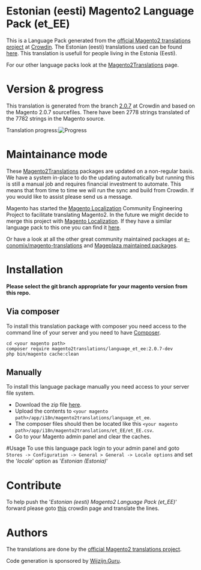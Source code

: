 # Estonian (eesti) Magento2 Language Pack (et_EE)
This is a Language Pack generated from the [official Magento2 translations project](https://crowdin.com/project/magento-2) at [Crowdin](https://crowdin.com).
The Estonian (eesti) translations used can be found [here](https://crowdin.com/project/magento-2/et).
This translation is usefull for people living in the Estonia (Eesti).

For our other language packs look at the [Magento2Translations](http://magento2translations.github.io/) page.

# Version & progress
This translation is generated from the branch [2.0.7](https://crowdin.com/project/magento-2/et#/2.0.7) at Crowdin and based on the Magento 2.0.7 sourcefiles.
There have been  2778 strings translated of the 7782 strings in the Magento source.

Translation progress:![Progress](http://progressed.io/bar/36)

# Maintainance mode
These [Magento2Translations](http://magento2translations.github.io/) packages are updated on a non-regular basis. We have a system in-place to do the updating automatically but running this is still a manual job and requires financial investment to automate.
This means that from time to time we will run the sync and build from Crowdin. If you would like to assist please send us a message.

Magento has started the [Magento Localization](https://github.com/magento-l10n) Community Engineering Project to facilitate translating Magento2.
In the future we might decide to merge this project with [Magento Localization](https://github.com/magento-l10n).
If they have a similar language pack to this one you can find it [here](https://github.com/magento-l10n/language-et_EE).

Or have a look at all the other great community maintained packages at [e-conomix/magento-translations](https://github.com/e-conomix/magento-translations) and [Mageplaza maintained packages](https://github.com/mageplaza?q=language).

# Installation
**Please select the git branch appropriate for your magento version from this repo.**
## Via composer
To install this translation package with composer you need access to the command line of your server and you need to have [Composer](https://getcomposer.org).
```
cd <your magento path>
composer require magento2translations/language_et_ee:2.0.7-dev
php bin/magento cache:clean
```
## Manually
To install this language package manually you need access to your server file system.
* Download the zip file [here](https://github.com/Magento2Translations/language_et_ee/archive/2.0.7.zip).
* Upload the contents to `<your magento path>/app/i18n/magento2translations/language_et_ee`.
* The composer files should then be located like this `<your magento path>/app/i18n/magento2translations/et_EE/et_EE.csv`.
* Go to your Magento admin panel and clear the caches.

#Usage
To use this language pack login to your admin panel and goto `Stores -> Configuration -> General > General -> Locale options` and set the '*locale*' option as '*Estonian (Estonia)*'

# Contribute
To help push the '*Estonian (eesti) Magento2 Language Pack (et_EE)*' forward please goto [this](https://crowdin.com/project/magento-2/et) crowdin page and translate the lines.

# Authors
The translations are done by the [official Magento2 translations project](https://crowdin.com/project/magento-2).

Code generation is sponsored by [Wijzijn.Guru](http://www.wijzijn.guru/).
